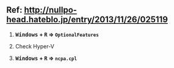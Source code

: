 ## Ref: http://nullpo-head.hateblo.jp/entry/2013/11/26/025119

1. **<kbd>Windows</kbd> + <kbd>R</kbd> => `OptionalFeatures`**

1. Check Hyper-V

1. **<kbd>Windows</kbd> + <kbd>R</kbd> => `ncpa.cpl`**

